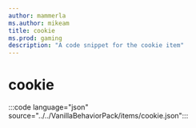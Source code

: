 ```yaml
---
author: mammerla
ms.author: mikeam
title: cookie
ms.prod: gaming
description: "A code snippet for the cookie item"
---
```


# cookie

:::code language="json" source="../../VanillaBehaviorPack/items/cookie.json":::
